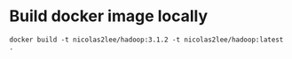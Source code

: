 # Build docker image locally

    docker build -t nicolas2lee/hadoop:3.1.2 -t nicolas2lee/hadoop:latest .